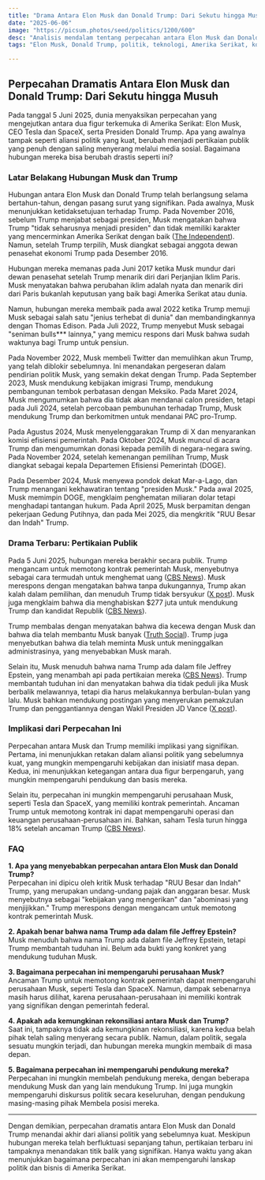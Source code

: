 ```yaml
---
title: "Drama Antara Elon Musk dan Donald Trump: Dari Sekutu hingga Musuh"  
date: "2025-06-06"  
image: "https://picsum.photos/seed/politics/1200/600"  
desc: "Analisis mendalam tentang perpecahan antara Elon Musk dan Donald Trump, dari sekutu politik hingga pertikaian publik."  
tags: "Elon Musk, Donald Trump, politik, teknologi, Amerika Serikat, kontroversi"

---
```


## Perpecahan Dramatis Antara Elon Musk dan Donald Trump: Dari Sekutu hingga Musuh

Pada tanggal 5 Juni 2025, dunia menyaksikan perpecahan yang mengejutkan antara dua figur terkemuka di Amerika Serikat: Elon Musk, CEO Tesla dan SpaceX, serta Presiden Donald Trump. Apa yang awalnya tampak seperti aliansi politik yang kuat, berubah menjadi pertikaian publik yang penuh dengan saling menyerang melalui media sosial. Bagaimana hubungan mereka bisa berubah drastis seperti ini?

### Latar Belakang Hubungan Musk dan Trump

Hubungan antara Elon Musk dan Donald Trump telah berlangsung selama bertahun-tahun, dengan pasang surut yang signifikan. Pada awalnya, Musk menunjukkan ketidaksetujuan terhadap Trump. Pada November 2016, sebelum Trump menjabat sebagai presiden, Musk mengatakan bahwa Trump "tidak seharusnya menjadi presiden" dan tidak memiliki karakter yang mencerminkan Amerika Serikat dengan baik ([The Independent](https://www.independent.co.uk/news/world/americas/us-politics/trump-musk-fight-timeline-history-b2764781.html)). Namun, setelah Trump terpilih, Musk diangkat sebagai anggota dewan penasehat ekonomi Trump pada Desember 2016.

Hubungan mereka memanas pada Juni 2017 ketika Musk mundur dari dewan penasehat setelah Trump menarik diri dari Perjanjian Iklim Paris. Musk menyatakan bahwa perubahan iklim adalah nyata dan menarik diri dari Paris bukanlah keputusan yang baik bagi Amerika Serikat atau dunia.

Namun, hubungan mereka membaik pada awal 2022 ketika Trump memuji Musk sebagai salah satu "jenius terhebat di dunia" dan membandingkannya dengan Thomas Edison. Pada Juli 2022, Trump menyebut Musk sebagai "seniman bulls*** lainnya," yang memicu respons dari Musk bahwa sudah waktunya bagi Trump untuk pensiun.

Pada November 2022, Musk membeli Twitter dan memulihkan akun Trump, yang telah diblokir sebelumnya. Ini menandakan pergeseran dalam pendirian politik Musk, yang semakin dekat dengan Trump. Pada September 2023, Musk mendukung kebijakan imigrasi Trump, mendukung pembangunan tembok perbatasan dengan Meksiko. Pada Maret 2024, Musk mengumumkan bahwa dia tidak akan mendanai calon presiden, tetapi pada Juli 2024, setelah percobaan pembunuhan terhadap Trump, Musk mendukung Trump dan berkomitmen untuk mendanai PAC pro-Trump.

Pada Agustus 2024, Musk menyelenggarakan Trump di X dan menyarankan komisi efisiensi pemerintah. Pada Oktober 2024, Musk muncul di acara Trump dan mengumumkan donasi kepada pemilih di negara-negara swing. Pada November 2024, setelah kemenangan pemilihan Trump, Musk diangkat sebagai kepala Departemen Efisiensi Pemerintah (DOGE).

Pada Desember 2024, Musk menyewa pondok dekat Mar-a-Lago, dan Trump menangani kekhawatiran tentang "presiden Musk." Pada awal 2025, Musk memimpin DOGE, mengklaim penghematan miliaran dolar tetapi menghadapi tantangan hukum. Pada April 2025, Musk berpamitan dengan pekerjaan Gedung Putihnya, dan pada Mei 2025, dia mengkritik "RUU Besar dan Indah" Trump.

### Drama Terbaru: Pertikaian Publik

Pada 5 Juni 2025, hubungan mereka berakhir secara publik. Trump mengancam untuk memotong kontrak pemerintah Musk, menyebutnya sebagai cara termudah untuk menghemat uang ([CBS News](https://www.cbsnews.com/news/trump-german-chancellor-merz-meeting-white-house-today-2025-06-05/)). Musk merespons dengan mengatakan bahwa tanpa dukungannya, Trump akan kalah dalam pemilihan, dan menuduh Trump tidak bersyukur ([X post](https://x.com/elonmusk/status/1930703865801810022)). Musk juga mengklaim bahwa dia menghabiskan $277 juta untuk mendukung Trump dan kandidat Republik ([CBS News](https://www.cbsnews.com/news/elon-musk-277-million-trump-republican-candidates-donations/)).

Trump membalas dengan menyatakan bahwa dia kecewa dengan Musk dan bahwa dia telah membantu Musk banyak ([Truth Social](https://truthsocial.com/@realDonaldTrump/posts/114632555927229642)). Trump juga menyebutkan bahwa dia telah meminta Musk untuk meninggalkan administrasinya, yang menyebabkan Musk marah.

Selain itu, Musk menuduh bahwa nama Trump ada dalam file Jeffrey Epstein, yang menambah api pada pertikaian mereka ([CBS News](https://www.cbsnews.com/news/trump-german-chancellor-merz-meeting-white-house-today-2025-06-05/)). Trump membantah tuduhan ini dan menyatakan bahwa dia tidak peduli jika Musk berbalik melawannya, tetapi dia harus melakukannya berbulan-bulan yang lalu. Musk bahkan mendukung postingan yang menyerukan pemakzulan Trump dan penggantiannya dengan Wakil Presiden JD Vance ([X post](https://x.com/elonmusk/status/1930719235770359903)).

### Implikasi dari Perpecahan Ini

Perpecahan antara Musk dan Trump memiliki implikasi yang signifikan. Pertama, ini menunjukkan retakan dalam aliansi politik yang sebelumnya kuat, yang mungkin mempengaruhi kebijakan dan inisiatif masa depan. Kedua, ini menunjukkan ketegangan antara dua figur berpengaruh, yang mungkin mempengaruhi pendukung dan basis mereka.

Selain itu, perpecahan ini mungkin mempengaruhi perusahaan Musk, seperti Tesla dan SpaceX, yang memiliki kontrak pemerintah. Ancaman Trump untuk memotong kontrak ini dapat mempengaruhi operasi dan keuangan perusahaan-perusahaan ini. Bahkan, saham Tesla turun hingga 18% setelah ancaman Trump ([CBS News](https://www.cbsnews.com/news/elon-musk-trump-tesla-shares-down-truth-social-fallout/)).

### FAQ

**1. Apa yang menyebabkan perpecahan antara Elon Musk dan Donald Trump?**  
Perpecahan ini dipicu oleh kritik Musk terhadap "RUU Besar dan Indah" Trump, yang merupakan undang-undang pajak dan anggaran besar. Musk menyebutnya sebagai "kebijakan yang mengerikan" dan "abominasi yang menjijikkan." Trump merespons dengan mengancam untuk memotong kontrak pemerintah Musk.

**2. Apakah benar bahwa nama Trump ada dalam file Jeffrey Epstein?**  
Musk menuduh bahwa nama Trump ada dalam file Jeffrey Epstein, tetapi Trump membantah tuduhan ini. Belum ada bukti yang konkret yang mendukung tuduhan Musk.

**3. Bagaimana perpecahan ini mempengaruhi perusahaan Musk?**  
Ancaman Trump untuk memotong kontrak pemerintah dapat mempengaruhi perusahaan Musk, seperti Tesla dan SpaceX. Namun, dampak sebenarnya masih harus dilihat, karena perusahaan-perusahaan ini memiliki kontrak yang signifikan dengan pemerintah federal.

**4. Apakah ada kemungkinan rekonsiliasi antara Musk dan Trump?**  
Saat ini, tampaknya tidak ada kemungkinan rekonsiliasi, karena kedua belah pihak telah saling menyerang secara publik. Namun, dalam politik, segala sesuatu mungkin terjadi, dan hubungan mereka mungkin membaik di masa depan.

**5. Bagaimana perpecahan ini mempengaruhi pendukung mereka?**  
Perpecahan ini mungkin membelah pendukung mereka, dengan beberapa mendukung Musk dan yang lain mendukung Trump. Ini juga mungkin mempengaruhi diskursus politik secara keseluruhan, dengan pendukung masing-masing pihak Membela posisi mereka.

---

Dengan demikian, perpecahan dramatis antara Elon Musk dan Donald Trump menandai akhir dari aliansi politik yang sebelumnya kuat. Meskipun hubungan mereka telah berfluktuasi sepanjang tahun, pertikaian terbaru ini tampaknya menandakan titik balik yang signifikan. Hanya waktu yang akan menunjukkan bagaimana perpecahan ini akan mempengaruhi lanskap politik dan bisnis di Amerika Serikat.